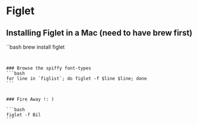 Figlet
======


## Installing Figlet in a Mac (need to have brew first)
``bash
brew install figlet
````


### Browse the spiffy font-types
```bash
for line in `figlist`; do figlet -f $line $line; done
```


### Fire Away !: ) 

```bash
figlet -f Bil
```
